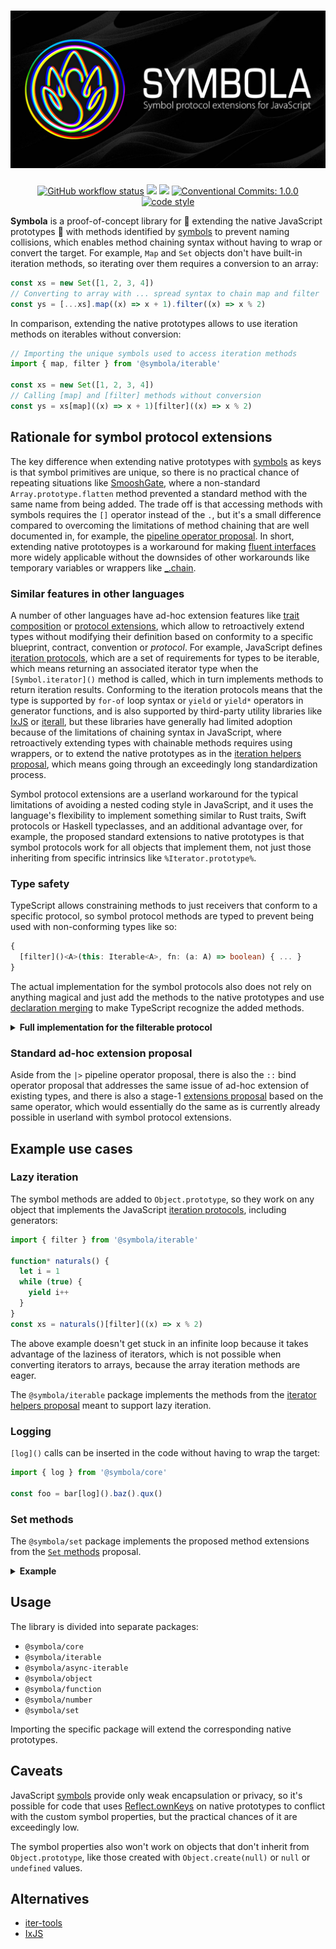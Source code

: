 <h1 align="center"><img src="./symbola.jpg" alt="Symbola"></h1>

<p align="center">
  <a href="https://github.com/renovatebot/github-action/actions"><img alt="GitHub workflow status" src="https://img.shields.io/github/actions/workflow/status/symbola/symbola/cicd.yml"></a>
  <a href="https://codecov.io/github/symbola/symbola" ><img src="https://codecov.io/github/symbola/symbola/branch/main/graph/badge.svg?token=4GR7BO7977"/></a>
  <a href="https://semver.org/#semantic-versioning-200"><img src="https://img.shields.io/static/v1?label=versioning&message=semver&color=informational"/></a>
  <a href="https://conventionalcommits.org"><img alt="Conventional Commits: 1.0.0" src="https://img.shields.io/badge/Conventional%20Commits-1.0.0-yellow.svg?style=flat-square"></a>
  <a href="https://github.com/prettier/prettier#readme"><img alt="code style" src="https://img.shields.io/badge/code_style-prettier-ff69b4.svg?style=flat-square"></a>
</p>

**Symbola** is a proof-of-concept library for 🤯 extending the native JavaScript prototypes 🤯 with methods identified by [symbols] to prevent naming collisions, which enables method chaining syntax without having to wrap or convert the target. For example, `Map` and `Set` objects don't have built-in iteration methods, so iterating over them requires a conversion to an array:

[symbols]: https://developer.mozilla.org/en-US/docs/Web/JavaScript/Reference/Global_Objects/Symbol

```js
const xs = new Set([1, 2, 3, 4])
// Converting to array with ... spread syntax to chain map and filter
const ys = [...xs].map((x) => x + 1).filter((x) => x % 2)
```

In comparison, extending the native prototypes allows to use iteration methods on iterables without conversion:

```js
// Importing the unique symbols used to access iteration methods
import { map, filter } from '@symbola/iterable'

const xs = new Set([1, 2, 3, 4])
// Calling [map] and [filter] methods without conversion
const ys = xs[map]((x) => x + 1)[filter]((x) => x % 2)
```

## Rationale for symbol protocol extensions

The key difference when extending native prototypes with [symbols] as keys is that symbol primitives are unique, so there is no practical chance of repeating situations like [SmooshGate], where a non-standard `Array.prototype.flatten` method prevented a standard method with the same name from being added. The trade off is that accessing methods with symbols requires the `[]` operator instead of the `.`, but it's a small difference compared to overcoming the limitations of method chaining that are well documented in, for example, the [pipeline operator proposal]. In short, extending native prototoypes is a workaround for making [fluent interfaces] more widely applicable without the downsides of other workarounds like temporary variables or wrappers like [_.chain].

[_.chain]: https://lodash.com/docs/4.17.15#chain
[fluent interfaces]: https://en.wikipedia.org/wiki/Fluent_interface
[pipeline operator proposal]: https://github.com/tc39/proposal-pipeline-operator/blob/main/README.md
[SmooshGate]: https://developer.chrome.com/blog/smooshgate/

### Similar features in other languages

A number of other languages have ad-hoc extension features like [trait composition] or [protocol extensions], which allow to retroactively extend types without modifying their definition based on conformity to a specific blueprint, contract, convention or _protocol_. For example, JavaScript defines [iteration protocols], which are a set of requirements for types to be iterable, which means returning an associated iterator type when the `[Symbol.iterator]()` method is called, which in turn implements methods to return iteration results. Conforming to the iteration protocols means that the type is supported by `for-of` loop syntax or `yield` or `yield*` operators in generator functions, and is also supported by third-party utility libraries like [IxJS] or [iterall], but these libraries have generally had limited adoption because of the limitations of chaining syntax in JavaScript, where retroactively extending types with chainable methods requires using wrappers, or to extend the native prototypes as in the [iteration helpers proposal], which means going through an exceedingly long standardization process.

Symbol protocol extensions are a userland workaround for the typical limitations of avoiding a nested coding style in JavaScript, and it uses the language's flexibility to implement something similar to Rust traits, Swift protocols or Haskell typeclasses, and an additional advantage over, for example, the proposed standard extensions to native prototypes is that symbol protocols work for all objects that implement them, not just those inheriting from specific intrinsics like `%Iterator.prototype%`.

[iteration helpers proposal]: https://github.com/tc39/proposal-iterator-helpers
[iterall]: https://github.com/leebyron/iterall
[IxJS]: https://github.com/ReactiveX/IxJS
[iteration protocols]: https://developer.mozilla.org/en-US/docs/Web/JavaScript/Reference/Iteration_protocols
[trait composition]: https://doc.rust-lang.org/book/ch19-03-advanced-traits.html
[protocol extensions]: https://docs.swift.org/swift-book/LanguageGuide/Protocols.html#ID521

### Type safety

TypeScript allows constraining methods to just receivers that conform to a specific protocol, so symbol protocol methods are typed to prevent being used with non-conforming types like so:

```ts
{
  [filter]()<A>(this: Iterable<A>, fn: (a: A) => boolean) { ... }
}
```

The actual implementation for the symbol protocols also does not rely on anything magical and just add the methods to the native prototypes and use [declaration merging] to make TypeScript recognize the added methods.

[declaration merging]: https://www.typescriptlang.org/docs/handbook/declaration-merging.html

<details>
<summary><strong>Full implementation for the filterable protocol</strong></summary>

```ts
import { extend } from '@symbola/core'

export const filter = Symbol('filter')

export default abstract class Filterable {
  *[filter]<T>(this: Iterable<T>, callback: (value: T) => boolean) {
    for (const value of this) {
      if (callback(value)) {
        yield value
      }
    }
  }
}

declare global {
  interface Object extends Filterable {}
}

extend(Object.prototype, Filterable.prototype)
```

</details>

### Standard ad-hoc extension proposal

Aside from the `|>` pipeline operator proposal, there is also the `::` bind operator proposal that addresses the same issue of ad-hoc extension of existing types, and there is also a stage-1 [extensions proposal] based on the same operator, which would essentially do the same as is currently already possible in userland with symbol protocol extensions.

[extensions proposal]: https://www.proposals.es/proposals/Extensions

## Example use cases

### Lazy iteration

The symbol methods are added to `Object.prototype`, so they work on any object that implements the JavaScript [iteration protocols], including generators:

```js
import { filter } from '@symbola/iterable'

function* naturals() {
  let i = 1
  while (true) {
    yield i++
  }
}
const xs = naturals()[filter]((x) => x % 2)
```

The above example doesn't get stuck in an infinite loop because it takes advantage of the laziness of iterators, which is not possible when converting iterators to arrays, because the array iteration methods are eager.

The `@symbola/iterable` package implements the methods from the [iterator helpers proposal] meant to support lazy iteration.

[iteration protocols]: https://developer.mozilla.org/en-US/docs/Web/JavaScript/Reference/Iteration_protocols

### Logging

`[log]()` calls can be inserted in the code without having to wrap the target:

```js
import { log } from '@symbola/core'

const foo = bar[log]().baz().qux()
```

[iterator helpers proposal]: https://github.com/tc39/proposal-iterator-helpers
[`Set` methods]: https://github.com/tc39/proposal-set-methods

### Set methods

The `@symbola/set` package implements the proposed method extensions from the [`Set` methods] proposal.

<details>
<summary><strong>Example</strong></summary>

```js
import { difference } from '@symbola/set'

const a = new Set([1, 2, 3, 4])
const b = new Set([3, 4, 5, 6])

a[difference](b) // -> Set([3, 4])
```

</details>

## Usage

The library is divided into separate packages:

- `@symbola/core`
- `@symbola/iterable`
- `@symbola/async-iterable`
- `@symbola/object`
- `@symbola/function`
- `@symbola/number`
- `@symbola/set`

Importing the specific package will extend the corresponding native prototypes.

## Caveats

JavaScript [symbols] provide only weak encapsulation or privacy, so it's possible for code that uses [Reflect.ownKeys] on native prototypes to conflict with the custom symbol properties, but the practical chances of it are exceedingly low.

[Reflect.ownKeys]: https://developer.mozilla.org/en-US/docs/Web/JavaScript/Reference/Global_Objects/Reflect/ownKeys

The symbol properties also won't work on objects that don't inherit from `Object.prototype`, like those created with `Object.create(null)` or `null` or `undefined` values.

## Alternatives

- [iter-tools](https://github.com/iter-tools/iter-tools)
- [IxJS](https://github.com/ReactiveX/IxJS)
